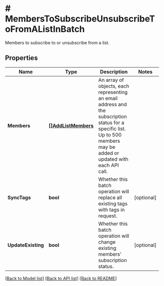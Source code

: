 # # MembersToSubscribeUnsubscribeToFromAListInBatch
Members to subscribe to or unsubscribe from a list.

## Properties 


Name | Type | Description | Notes
------------ | ------------- | ------------- | -------------
**Members**| [**[]AddListMembers**](AddListMembers.md) | An array of objects, each representing an email address and the subscription status for a specific list. Up to 500 members may be added or updated with each API call.  |
**SyncTags**| **bool** | Whether this batch operation will replace all existing tags with tags in request.  | [optional]
**UpdateExisting**| **bool** | Whether this batch operation will change existing members&#39; subscription status.  | [optional]


[[Back to Model list]](../../README.md#models) [[Back to API list]](../../README.md#endpoints) [[Back to README]](../../README.md)

